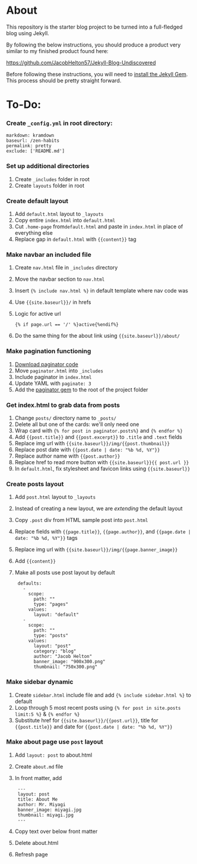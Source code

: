 # About

This repository is the starter blog project to be turned into a full-fledged blog using Jekyll.

By following the below instructions, you should produce a product very similar to my finished product found here:

https://github.com/JacobHelton57/Jekyll-Blog-Undiscovered

Before following these instructions, you will need to [install the Jekyll Gem](https://jekyllrb.com/docs/installation/). This process should be pretty straight forward.

# To-Do:

### Create `_config.yml` in root directory:

    markdown: kramdown
    baseurl: /zen-habits
    permalink: pretty
    exclude: ['README.md']

### Set up additional directories
1. Create `_includes` folder in root
1. Create `layouts` folder in root

### Create default layout
1. Add `default.html` layout to `_layouts`
1. Copy entire `index.html` into `default.html`
1. Cut `.home-page` from`default.html` and paste in `index.html` in place of everything else
1. Replace gap in `default.html` with `{{content}}` tag

### Make navbar an included file
1. Create `nav.html` file in `_includes` directory
1. Move the navbar section to `nav.html`
1. Insert `{% include nav.html %}` in default template where nav code was
1. Use `{{site.baseurl}}/` in hrefs
1. Logic for active url

    `{% if page.url == '/' %}active{%endif%}`

1. Do the same thing for the about link using `{{site.baseurl}}/about/`

### Make pagination functioning
1. [Download paginator code](https://gist.github.com/JacobHelton57/86e84ad99d59955f8a5c510010144e6e)
1. Move `paginator.html` into `_includes`
1. Include paginator in `index.html`
1. Update YAML with `paginate: 3`
1. Add the [paginator gem](https://gist.github.com/JacobHelton57/a448d7c8ea3b6617f1dd42b847805586) to the root of the project folder

### Get index.html to grab data from posts
1. Change `posts/` directory name to `_posts/`
1. Delete all but one of the cards: we'll only need one
1. Wrap card with `{% for post in paginator.posts%}` and `{% endfor %}`
1. Add `{{post.title}}` and `{{post.excerpt}}` to `.title` and `.text` fields
1. Replace img url with `{{site.baseurl}}/img/{{post.thumbnail}}`
1. Replace post date with `{{post.date | date: "%b %d, %Y"}}`
1. Replace author name with `{{post.author}}`
1. Replace href to read more button with `{{site.baseurl}}{{ post.url }}`
1. In `default.html`, fix stylesheet and favicon links using `{{site.baseurl}}`

### Create posts layout
1. Add `post.html` layout to `_layouts`
1. Instead of creating a new layout, we are _extending_ the default layout
1. Copy `.post` div from HTML sample post into `post.html`
1. Replace fields with `{{page.title}}`, `{{page.author}}`, and `{{page.date | date: "%b %d, %Y"}}` tags
1. Replace img url with `{{site.baseurl}}/img/{{page.banner_image}}`
1. Add `{{content}}`
1. Make all posts use post layout by default

        defaults:
          -
            scope:
              path: ""
              type: "pages"
            values:
              layout: "default"
          -
            scope:
              path: ""
              type: "posts"
            values:
              layout: "post"
              category: "blog"
              author: "Jacob Helton"
              banner_image: "900x300.png"
              thumbnail: "750x300.png"

### Make sidebar dynamic
1. Create `sidebar.html` include file and add `{% include sidebar.html %}` to default
1. Loop through 5 most recent posts using `{% for post in site.posts limit:5 %}` & `{% endfor %}`
1. Substitute href for `{{site.baseurl}}/{{post.url}}`, title for `{{post.title}}` and date for `{{post.date | date: "%b %d, %Y"}}`

### Make about page use `post` layout
1. Add `layout: post` to about.html
1. Create `about.md` file
1. In front matter, add

        ---
        layout: post
        title: About Me
        author: Mr. Miyagi
        banner_image: miyagi.jpg
        thumbnail: miyagi.jpg
        ---
        
1. Copy text over below front matter
1. Delete about.html
1. Refresh page

